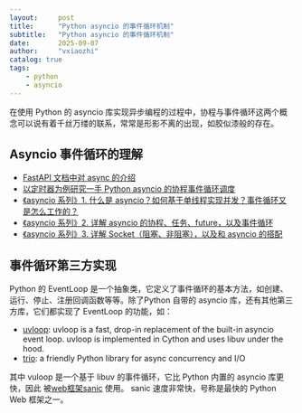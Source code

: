 ```yaml
---
layout:     post
title:      "Python asyncio 的事件循环机制"
subtitle:   "Python asyncio 的事件循环机制"
date:       2025-09-07
author:     "vxiaozhi"
catalog: true
tags:
    - python
    - asyncio
---
```


在使用 Python 的 asyncio 库实现异步编程的过程中，协程与事件循环这两个概念可以说有着千丝万缕的联系，常常是形影不离的出现，如胶似漆般的存在。 

## Asyncio 事件循环的理解

- [FastAPI 文档中对 async 的介绍](https://fastapi.tiangolo.com/async/)
- [以定时器为例研究一手 Python asyncio 的协程事件循环调度](https://www.lipijin.com/python-asyncio-eventloop)
- [《asyncio 系列》1. 什么是 asyncio？如何基于单线程实现并发？事件循环又是怎么工作的？](https://www.cnblogs.com/traditional/p/17357782.html)
- [《asyncio 系列》2. 详解 asyncio 的协程、任务、future，以及事件循环 ](https://www.cnblogs.com/traditional/p/17363960.html)
- [《asyncio 系列》3. 详解 Socket（阻塞、非阻塞），以及和 asyncio 的搭配](https://www.cnblogs.com/traditional/p/17364391.html)

## 事件循环第三方实现

Python 的 EventLoop 是一个抽象类，它定义了事件循环的基本方法，如创建、运行、停止、注册回调函数等等。除了Python 自带的 asyncio 库，还有其他第三方库，它们都实现了 EventLoop 的功能，如：

- [uvloop](https://github.com/MagicStack/uvloop): uvloop is a fast, drop-in replacement of the built-in asyncio event loop. uvloop is implemented in Cython and uses libuv under the hood.
- [trio](https://github.com/python-trio/trio): a friendly Python library for async concurrency and I/O

其中 vuloop 是一个基于 libuv 的事件循环，它比 Python 内置的 asyncio 库更快，因此 被[web框架sanic](https://github.com/sanic-org/sanic) 使用。
sanic 速度非常快，号称是最快的 Python Web 框架之一。




